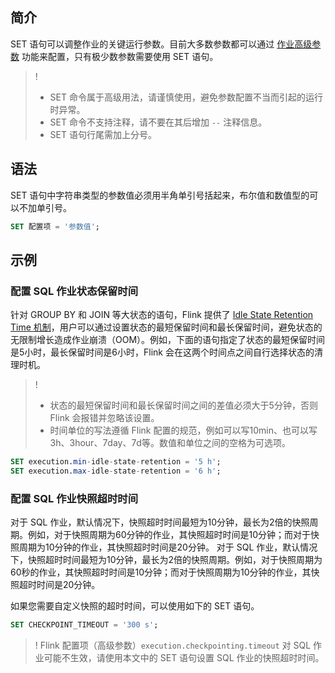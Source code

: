 ## 简介
SET 语句可以调整作业的关键运行参数。目前大多数参数都可以通过 [作业高级参数](https://cloud.tencent.com/document/product/849/53391) 功能来配置，只有极少数参数需要使用 SET 语句。
> !
> - SET 命令属于高级用法，请谨慎使用，避免参数配置不当而引起的运行时异常。
> - SET 命令不支持注释，请不要在其后增加 `--` 注释信息。
> - SET 语句行尾需加上分号。
## 语法
SET 语句中字符串类型的参数值必须用半角单引号括起来，布尔值和数值型的可以不加单引号。
```sql
SET 配置项 = '参数值';
```
## 示例
### 配置 SQL 作业状态保留时间
针对 GROUP BY 和 JOIN 等大状态的语句，Flink 提供了 [Idle State Retention Time 机制](https://cloud.tencent.com/developer/article/1452854)，用户可以通过设置状态的最短保留时间和最长保留时间，避免状态的无限制增长造成作业崩溃（OOM）。例如，下面的语句指定了状态的最短保留时间是5小时，最长保留时间是6小时，Flink 会在这两个时间点之间自行选择状态的清理时机。
> ! 
>- 状态的最短保留时间和最长保留时间之间的差值必须大于5分钟，否则 Flink 会报错并忽略该设置。
>- 时间单位的写法遵循 Flink 配置的规范，例如可以写10min、也可以写3h、3hour、7day、7d等。数值和单位之间的空格为可选项。

```sql
SET execution.min-idle-state-retention = '5 h';
SET execution.max-idle-state-retention = '6 h';
```

### 配置 SQL 作业快照超时时间
对于 SQL 作业，默认情况下，快照超时时间最短为10分钟，最长为2倍的快照周期。例如，对于快照周期为60分钟的作业，其快照超时时间是10分钟；而对于快照周期为10分钟的作业，其快照超时时间是20分钟。
对于 SQL 作业，默认情况下，快照超时时间最短为10分钟，最长为2倍的快照周期。例如，对于快照周期为60秒的作业，其快照超时时间是10分钟；而对于快照周期为10分钟的作业，其快照超时时间是20分钟。

如果您需要自定义快照的超时时间，可以使用如下的 SET 语句。
```sql
SET CHECKPOINT_TIMEOUT = '300 s';
```
> ! Flink 配置项（高级参数）`execution.checkpointing.timeout` 对 SQL 作业可能不生效，请使用本文中的 SET 语句设置 SQL 作业的快照超时时间。
